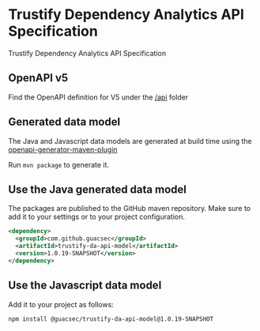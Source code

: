 # Trustify Dependency Analytics API Specification
Trustify Dependency Analytics API Specification

## OpenAPI v5

Find the OpenAPI definition for V5 under the [/api](./api) folder

## Generated data model

The Java and Javascript data models are generated at build time using the
[openapi-generator-maven-plugin](https://github.com/OpenAPITools/openapi-generator/tree/master/modules/openapi-generator-maven-plugin)

Run `mvn package` to generate it.

## Use the Java generated data model

The packages are published to the GitHub maven repository. Make sure to add it to your settings or to your project configuration.

```xml
<dependency>
  <groupId>com.github.guacsec</groupId>
  <artifactId>trustify-da-api-model</artifactId>
  <version>1.0.19-SNAPSHOT</version>
</dependency>
```

## Use the Javascript data model

Add it to your project as follows:

```bash
npm install @guacsec/trustify-da-api-model@1.0.19-SNAPSHOT
```
